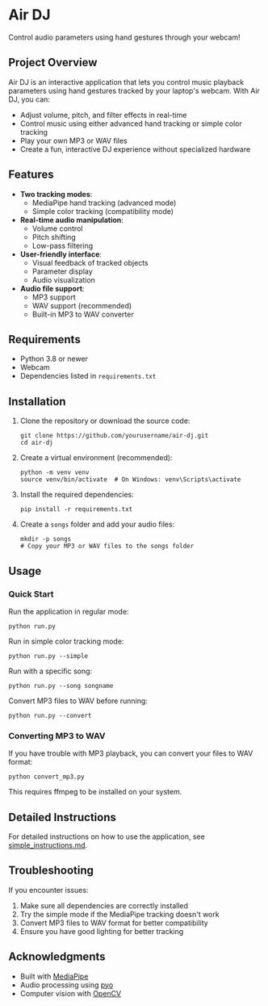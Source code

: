 # Air DJ

Control audio parameters using hand gestures through your webcam!

## Project Overview

Air DJ is an interactive application that lets you control music playback parameters using hand gestures tracked by your laptop's webcam. With Air DJ, you can:

- Adjust volume, pitch, and filter effects in real-time
- Control music using either advanced hand tracking or simple color tracking
- Play your own MP3 or WAV files
- Create a fun, interactive DJ experience without specialized hardware

## Features

- **Two tracking modes**:
  - MediaPipe hand tracking (advanced mode)
  - Simple color tracking (compatibility mode)
- **Real-time audio manipulation**:
  - Volume control
  - Pitch shifting
  - Low-pass filtering
- **User-friendly interface**:
  - Visual feedback of tracked objects
  - Parameter display
  - Audio visualization
- **Audio file support**:
  - MP3 support
  - WAV support (recommended)
  - Built-in MP3 to WAV converter

## Requirements

- Python 3.8 or newer
- Webcam
- Dependencies listed in `requirements.txt`

## Installation

1. Clone the repository or download the source code:
   ```
   git clone https://github.com/yourusername/air-dj.git
   cd air-dj
   ```

2. Create a virtual environment (recommended):
   ```
   python -m venv venv
   source venv/bin/activate  # On Windows: venv\Scripts\activate
   ```

3. Install the required dependencies:
   ```
   pip install -r requirements.txt
   ```

4. Create a `songs` folder and add your audio files:
   ```
   mkdir -p songs
   # Copy your MP3 or WAV files to the songs folder
   ```

## Usage

### Quick Start

Run the application in regular mode:
```
python run.py
```

Run in simple color tracking mode:
```
python run.py --simple
```

Run with a specific song:
```
python run.py --song songname
```

Convert MP3 files to WAV before running:
```
python run.py --convert
```

### Converting MP3 to WAV

If you have trouble with MP3 playback, you can convert your files to WAV format:
```
python convert_mp3.py
```

This requires ffmpeg to be installed on your system.

## Detailed Instructions

For detailed instructions on how to use the application, see [simple_instructions.md](simple_instructions.md).

## Troubleshooting

If you encounter issues:

1. Make sure all dependencies are correctly installed
2. Try the simple mode if the MediaPipe tracking doesn't work
3. Convert MP3 files to WAV format for better compatibility
4. Ensure you have good lighting for better tracking

## Acknowledgments

- Built with [MediaPipe](https://mediapipe.dev/)
- Audio processing using [pyo](http://ajaxsoundstudio.com/software/pyo/)
- Computer vision with [OpenCV](https://opencv.org/)
